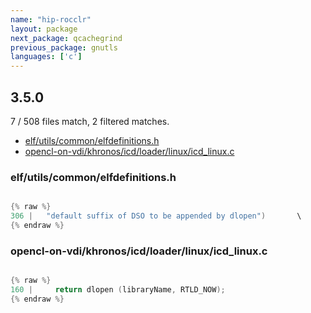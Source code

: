 ```yaml
---
name: "hip-rocclr"
layout: package
next_package: qcachegrind
previous_package: gnutls
languages: ['c']
---
```

## 3.5.0
7 / 508 files match, 2 filtered matches.

 - [elf/utils/common/elfdefinitions.h](#elfutilscommonelfdefinitionsh)
 - [opencl-on-vdi/khronos/icd/loader/linux/icd_linux.c](#opencl-on-vdikhronosicdloaderlinuxicd_linuxc)

### elf/utils/common/elfdefinitions.h

```c

{% raw %}
306 | 	"default suffix of DSO to be appended by dlopen")		\
{% endraw %}

```
### opencl-on-vdi/khronos/icd/loader/linux/icd_linux.c

```c

{% raw %}
160 |     return dlopen (libraryName, RTLD_NOW);
{% endraw %}

```